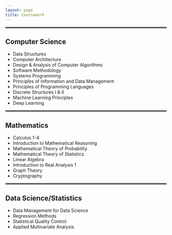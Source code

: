 ```yaml
---
layout: page
title: Coursework
---
```


<hr style="border:2px solid gray">

## Computer Science
- Data Structures
- Computer Architecture
- Design & Analysis of Computer Algorithms
- Software Methodology
- Systems Programming
- Principles of Information and Data Management
- Principles of Programming Languages
- Discrete Structures I & II
- Machine Learning Principles
- Deep Learning

<hr style="border:2px solid gray">

## Mathematics
- Calculus 1-4
- Introduction to Mathematical Reasoning
- Mathematical Theory of Probability
- Mathematical Theory of Statistics
- Linear Algebra
- Introduction to Real Analysis 1
- Graph Theory
- Cryptography

<hr style="border:2px solid gray">

## Data Science/Statistics
- Data Management for Data Science
- Regression Methods
- Statistical Quality Control
- Applied Multivariate Analysis
